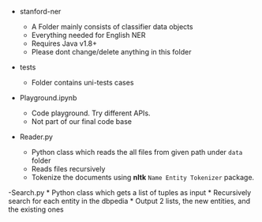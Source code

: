 - stanford-ner 
	* A Folder mainly consists of classifier data objects
	* Everything needed for English NER
	* Requires Java v1.8+
	* Please dont change/delete anything in this folder

- tests
	* Folder contains uni-tests cases

- Playground.ipynb
	* Code playground. Try different APIs.
	* Not part of our final code base

- Reader.py
	* Python class which reads the all files from given path under `data` folder
	* Reads files recursively
	* Tokenize the documents using **nltk** `Name Entity Tokenizer` package.
	
-Search.py
	* Python class which gets a list of tuples as input
	* Recursively search for each entity in the dbpedia
	* Output 2 lists, the new entities, and the existing ones
